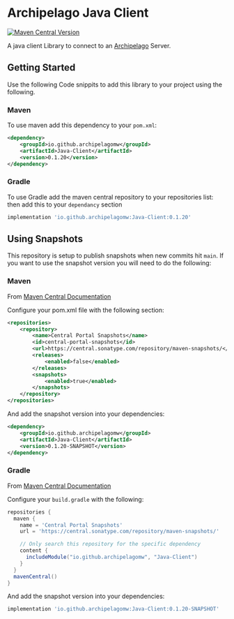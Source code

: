 Archipelago Java Client
=======================
[![Maven Central Version](https://img.shields.io/maven-central/v/dev.koifysh/archipelago-client)](https://central.sonatype.com/artifact/dev.koifysh/archipelago-client)

A java client Library to connect to an [Archipelago](http://github.com/ArchipelagoMW/Archipelago) Server.


## Getting Started
Use the following Code snippits to add this library to your project using the following.

### Maven
To use maven add this dependency to your `pom.xml`:
```xml
<dependency>
    <groupId>io.github.archipelagomw</groupId>
    <artifactId>Java-Client</artifactId>
    <version>0.1.20</version>
</dependency>
```

### Gradle
To use Gradle add the maven central repository to your repositories list:
then add this to your `dependancy` section
```groovy
implementation 'io.github.archipelagomw:Java-Client:0.1.20'
```

## Using Snapshots
This repository is setup to publish snapshots when new commits hit `main`.  If you want
to use the snapshot version you will need to do the following:

### Maven
From [Maven Central Documentation](https://central.sonatype.org/publish/publish-portal-snapshots/#publishing-via-other-methods)

Configure your pom.xml file with the following <repositories> section:

```xml
<repositories>
    <repository>
        <name>Central Portal Snapshots</name>
        <id>central-portal-snapshots</id>
        <url>https://central.sonatype.com/repository/maven-snapshots/</url>
        <releases>
            <enabled>false</enabled>
        </releases>
        <snapshots>
            <enabled>true</enabled>
        </snapshots>
    </repository>
</repositories>
```

And add the snapshot version into your dependencies:

```xml
<dependency>
    <groupId>io.github.archipelagomw</groupId>
    <artifactId>Java-Client</artifactId>
    <version>0.1.20-SNAPSHOT</version>
</dependency>
```


### Gradle

From [Maven Central Documentation](https://central.sonatype.org/publish/publish-portal-snapshots/#consuming-via-gradle)

Configure your `build.gradle` with the following:

```groovy
repositories {
  maven {
    name = 'Central Portal Snapshots'
    url = 'https://central.sonatype.com/repository/maven-snapshots/'

    // Only search this repository for the specific dependency
    content {
      includeModule("io.github.archipelagomw", "Java-Client")
    }
  }
  mavenCentral()
}
```

And add the snapshot version into your dependencies:
```groovy
implementation 'io.github.archipelagomw:Java-Client:0.1.20-SNAPSHOT'
```
